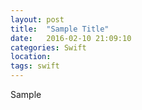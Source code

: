 ```yaml
---
layout: post
title:  "Sample Title"
date:   2016-02-10 21:09:10
categories: Swift
location:
tags: swift
---
```


Sample
